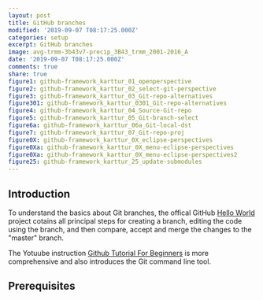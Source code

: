 ```yaml
---
layout: post
title: GitHub branches
modified: '2019-09-07 T08:17:25.000Z'
categories: setup
excerpt: GitHub branches
image: avg-trmm-3b43v7-precip_3B43_trmm_2001-2016_A
date: '2019-09-07 T08:17:25.000Z'
comments: true
share: true
figure1: github-framework_karttur_01_openperspective
figure2: github-framework_karttur_02_select-git-perspective
figure3: github-framework_karttur_03_Git-repo-alternatives
figure301: github-framework_karttur_0301_Git-repo-alternatives
figure4: github-framework_karttur_04_Source-Git-repo
figure5: github-framework_karttur_05_Git-branch-select
figure6a: github-framework_karttur_06a_Git-local-dst
figure7: github-framework_karttur_07_Git-repo-proj
figure0X: github-framework_karttur_0X_eclipse-perspectives
figure0Xa: github-framework_karttur_0X_menu-eclipse-perspectives
figure0Xa: github-framework_karttur_0X_menu-eclipse-perspectives2
figure25: github-framework_karttur_25_update-submodules
---
```


## Introduction

To understand the basics about Git branches, the offical GitHub [Hello World]() project cotains all principal steps for creating a branch, editing the code using the branch, and then compare, accept and merge the changes to the "master" branch.

The Yotuube instruction [Github Tutorial For Beginners](https://www.youtube.com/watch?v=0fKg7e37bQE) is more comprehensive and also introduces the Git command line tool.


## Prerequisites
